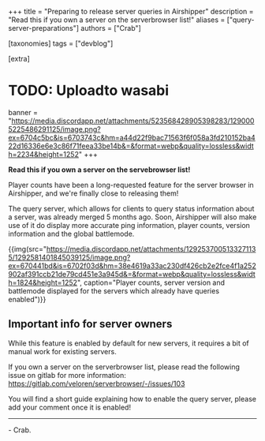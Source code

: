 +++
title = "Preparing to release server queries in Airshipper"
description = "Read this if you own a server on the serverbrowser list!"
aliases = ["query-server-preparations"]
authors = ["Crab"]

[taxonomies]
tags = ["devblog"]

[extra]
# TODO: Uploadto wasabi
banner = "https://media.discordapp.net/attachments/523568428905398283/1290005225486291125/image.png?ex=6704c5bc&is=6703743c&hm=a44d22f9bac71563f6f058a3fd210152ba422d16336e6e3c86f71feea33be14b&=&format=webp&quality=lossless&width=2234&height=1252"
+++

**Read this if you own a server on the servebrowser list!**

Player counts have been a long-requested feature for the server browser in Airshipper, and we're finally close to releasing them!

The query server, which allows for clients to query status information about a server, was already merged 5 months ago. Soon, Airshipper will also make use of it do display more accurate ping information, player counts, version information and the global battlemode.

{{img(src="https://media.discordapp.net/attachments/1292537005133271135/1292581401845039125/image.png?ex=670441bd&is=6702f03d&hm=38e4619a33ac230df426cb2e2fce4f1a252902af391ccb21de79cd451e3a945d&=&format=webp&quality=lossless&width=1824&height=1252", caption="Player counts, server version and battlemode displayed for the servers which already have queries enabled")}}

## Important info for server owners

While this feature is enabled by default for new servers, it requires a bit of manual work for existing servers.

If you own a server on the serverbrowser list, please read the following issue on gitlab for more information: <https://gitlab.com/veloren/serverbrowser/-/issues/103>

You will find a short guide explaining how to enable the query server, please add your comment once it is enabled!

----

\- Crab.
